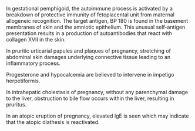 In gestational pemphigoid, the autoimmune process is activated by a breakdown of protective immunity of fetoplacental unit from maternal allogeneic recognition. The target antigen, BP 180 is found in the basement membranes of skin and the amniotic epithelium. This unusual self-antigen presentation results in a production of autoantibodies that react with collagen XVII in the skin.

In pruritic urticarial papules and plaques of pregnancy, stretching of abdominal skin damages underlying connective tissue leading to an inflammatory process.

Progesterone and hypocalcemia are believed to intervene in impetigo herpetiformis.

In intrahepatic cholestasis of pregnancy, without any parenchymal damage to the liver, obstruction to bile flow occurs within the liver, resulting in pruritus.

In an atopic eruption of pregnancy, elevated IgE is seen which may indicate that the atopic diathesis is reactivated.